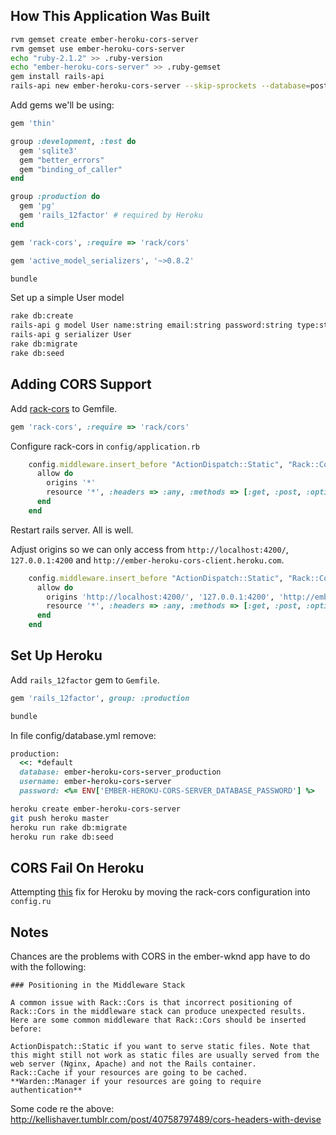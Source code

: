 ## How This Application Was Built

```bash
rvm gemset create ember-heroku-cors-server
rvm gemset use ember-heroku-cors-server
echo "ruby-2.1.2" >> .ruby-version
echo "ember-heroku-cors-server" >> .ruby-gemset
gem install rails-api
rails-api new ember-heroku-cors-server --skip-sprockets --database=postgresql
```

Add gems we'll be using:

```ruby
gem 'thin'

group :development, :test do
  gem 'sqlite3'
  gem "better_errors"
  gem "binding_of_caller"
end

group :production do
  gem 'pg'
  gem 'rails_12factor' # required by Heroku
end

gem 'rack-cors', :require => 'rack/cors'

gem 'active_model_serializers', '~>0.8.2'
```

```bash
bundle
```

Set up a simple User model

```bash
rake db:create
rails-api g model User name:string email:string password:string type:string
rails-api g serializer User
rake db:migrate
rake db:seed
```

## Adding CORS Support

Add [rack-cors](https://github.com/cyu/rack-cors) to Gemfile.

```ruby
gem 'rack-cors', :require => 'rack/cors'
```

Configure rack-cors in `config/application.rb`

```ruby
    config.middleware.insert_before "ActionDispatch::Static", "Rack::Cors" do
      allow do
        origins '*'
        resource '*', :headers => :any, :methods => [:get, :post, :options]
      end
    end
```

Restart rails server. All is well.

Adjust origins so we can only access from `http://localhost:4200/`, `127.0.0.1:4200` and `http://ember-heroku-cors-client.heroku.com`.

```ruby
    config.middleware.insert_before "ActionDispatch::Static", "Rack::Cors" do
      allow do
        origins 'http://localhost:4200/', '127.0.0.1:4200', 'http://ember-heroku-cors-client.heroku.com'
        resource '*', :headers => :any, :methods => [:get, :post, :options]
      end
    end
```

## Set Up Heroku

Add `rails_12factor` gem to `Gemfile`.

```ruby
gem 'rails_12factor', group: :production
```

```bash
bundle
```

In file config/database.yml remove:
```ruby
production:
  <<: *default
  database: ember-heroku-cors-server_production
  username: ember-heroku-cors-server
  password: <%= ENV['EMBER-HEROKU-CORS-SERVER_DATABASE_PASSWORD'] %>
```

```bash
heroku create ember-heroku-cors-server
git push heroku master
heroku run rake db:migrate
heroku run rake db:seed
```

## CORS Fail On Heroku

Attempting [this](https://stackoverflow.com/questions/18538549/cant-get-rack-cors-working-in-rails-application/20464939#20464939) fix for Heroku by moving the rack-cors configuration into `config.ru`

## Notes

Chances are the problems with CORS in the ember-wknd app have to do with the following:

```
### Positioning in the Middleware Stack

A common issue with Rack::Cors is that incorrect positioning of Rack::Cors in the middleware stack can produce unexpected results. Here are some common middleware that Rack::Cors should be inserted before:

ActionDispatch::Static if you want to serve static files. Note that this might still not work as static files are usually served from the web server (Nginx, Apache) and not the Rails container.
Rack::Cache if your resources are going to be cached.
**Warden::Manager if your resources are going to require authentication**
```

Some code re the above: http://kellishaver.tumblr.com/post/40758797489/cors-headers-with-devise
```
